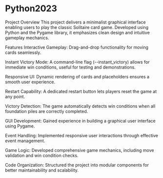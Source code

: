 # Python2023

Project Overview
This project delivers a minimalist graphical interface enabling users to play the classic Solitaire card game.
Developed using Python and the Pygame library, it emphasizes clean design and intuitive gameplay mechanics.

Features
Interactive Gameplay: Drag-and-drop functionality for moving cards seamlessly.​

Instant Victory Mode: A command-line flag (--instant_victory) allows for immediate win conditions, useful for testing and demonstrations.​

Responsive UI: Dynamic rendering of cards and placeholders ensures a smooth user experience.​

Restart Capability: A dedicated restart button lets players reset the game at any point.​

Victory Detection: The game automatically detects win conditions when all foundation piles are correctly completed.

GUI Development: Gained experience in building a graphical user interface using Pygame.​

Event Handling: Implemented responsive user interactions through effective event management.​

Game Logic: Developed comprehensive game mechanics, including move validation and win condition checks.​

Code Organization: Structured the project into modular components for better maintainability and scalability.
